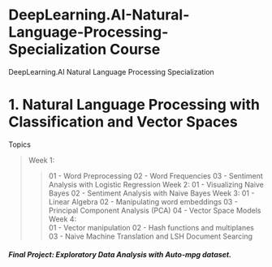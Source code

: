 # DeepLearning.AI-Natural-Language-Processing-Specialization Course
DeepLearning.AI Natural Language Processing Specialization 

# 1.  Natural Language Processing with Classification and Vector Spaces   
Topics    
> Week 1:
> > 01 - Word Preprocessing
> > 02 - Word Frequencies
> > 03 - Sentiment Analysis with Logistic Regression
> Week 2:
> > 01 - Visualizing Naive Bayes
> > 02 - Sentiment Analysis with Naive Bayes
> Week 3:
> > 01 - Linear Algebra
> > 02 - Manipulating word embeddings
> > 03 - Principal Component Analysis (PCA)
> > 04 - Vector Space Models
> Week 4:   
> > 01 - Vector manipulation
> > 02 - Hash functions and multiplanes
> > 03 - Naive Machine Translation and LSH Document Searcing 

##### Final Project: Exploratory Data Analysis with Auto-mpg dataset.
